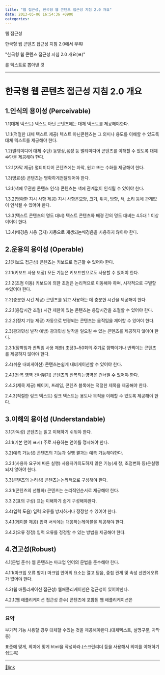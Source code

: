 ```yaml
---
title: "웹 접근성, 한국형 웹 콘텐츠 접근성 지침 2.0 개요"
date: 2013-05-06 16:54:36 +0900
categories: 
---
```

  

웹 접근성

한국형 웹 콘텐츠 접근성 지침 2.0에서 부록I

"한국형 웹 콘텐츠 접근성 지침 2.0 개요(표)"

를 텍스트로 뽑아낸 것

  
  


- - - - - -

  
한국형 웹 콘텐츠 접근성 지침 2.0 개요
=======================

  
1.인식의 용이성 (Perceivable)
-----------------------

1.1(대체 텍스트) 텍스트 아닌 콘텐츠에는 대체 텍스트를 제공해야한다.

1.1.1(적절한 대체 텍스트 제공) 텍스트 아닌콘텐츠는 그 의미나 용도를 이해할 수 있도록 대체 텍스트를 제공해야 한다.

1.2(멀티미디어 대체 수단) 동영상,음성 등 멀티미디어 콘텐츠를 이해할 수 있도록 대체 수단을 제공해야 한다.

1.2.1(자막 제공) 멀티미디어 콘텐츠에는 자막, 원고 또는 수화를 제공해야 한다.

1.3(명료성) 콘텐츠는 명확하게전달되어야 한다.

1.3.1(색에 무관한 콘텐츠 인식) 콘텐츠는 색에 관계없이 인식될 수 있어야 한다.

1.3.2(명확한 지시 사항 제공) 지시 사항은모양, 크기, 위치, 방향, 색, 소리 등에 관계없이 인식될 수 있어야 한다.

1.3.3(텍스트 콘텐츠의 명도 대비) 텍스트 콘텐츠와 배경 간의 명도 대비는 4.5대 1 이상이어야 한다.

1.3.4(배경음 사용 금지) 자동으로 재생되는배경음을 사용하지 않아야 한다.

  
2.운용의 용이성 (Operable)
--------------------

2.1(키보드 접근성) 콘텐츠는 키보드로 접근할 수 있어야 한다.

2.1.1(키보드 사용 보장) 모든 기능은 키보드만으로도 사용할 수 있어야 한다.

2.1.2(초점 이동) 키보드에 의한 초점은 논리적으로 이동해야 하며, 시각적으로 구별할 수있어야 한다.

2.2(충분한 시간 제공) 콘텐츠를 읽고 사용하는 데 충분한 시간을 제공해야 한다.

2.2.1(응답시간 조절) 시간 제한이 있는 콘텐츠는 응답시간을 조절할 수 있어야 한다.

2.2.2(정지 기능 제공) 자동으로 변경되는 콘텐츠는 움직임을 제어할 수 있어야 한다.

2.3(광과민성 발작 예방) 광과민성 발작을 일으킬 수 있는 콘텐츠를 제공하지 않아야 한다.

2.3.1(깜빡임과 번쩍임 사용 제한) 초당3~50회의 주기로 깜빡이거나 번쩍이는 콘텐츠를 제공하지 않아야 한다.

2.4(쉬운 내비게이션) 콘텐츠는쉽게 내비게이션할 수 있어야 한다.

2.4.1(반복 영역 건너뛰기) 콘텐츠의 반복되는영역은 건너뛸 수 있어야 한다.

2.4.2(제목 제공) 페이지, 프레임, 콘텐츠 블록에는 적절한 제목을 제공해야 한다.

2.4.3(적절한 링크 텍스트) 링크 텍스트는 용도나 목적을 이해할 수 있도록 제공해야 한다.

  
3.이해의 용이성 (Understandable)
--------------------------

3.1(가독성) 콘텐츠는 읽고 이해하기 쉬워야 한다.

3.1.1(기본 언어 표시) 주로 사용하는 언어를 명시해야 한다.

3.2(예측 가능성) 콘텐츠의 기능과 실행 결과는 예측 가능해야한다.

3.2.1(사용자 요구에 따른 실행) 사용자가의도하지 않은 기능(새 창, 초점변화 등)은실행되지 않아야 한다.

3.3(콘텐츠의 논리성) 콘텐츠는논리적으로 구성해야 한다.

3.3.1(콘텐츠의 선형화) 콘텐츠는 논리적인순서로 제공해야 한다.

3.3.2(표의 구성) 표는 이해하기 쉽게 구성해야한다.

3.4(입력 도움) 입력 오류를 방지하거나 정정할 수 있어야 한다.

3.4.1(레이블 제공) 입력 서식에는 대응하는레이블을 제공해야 한다.

3.4.2(오류 정정) 입력 오류를 정정할 수 있는 방법을 제공해야 한다.

  
4.견고성(Robust)
-------------

4.1(문법 준수) 웹 콘텐츠는 마크업 언어의 문법을 준수해야 한다.

4.1.1(마크업 오류 방지) 마크업 언어의 요소는 열고 닫음, 중첩 관계 및 속성 선언에오류가 없어야 한다.

4.2(웹 애플리케이션 접근성) 웹애플리케이션은 접근성이 있어야한다.

4.2.1(웹 애플리케이션 접근성 준수) 콘텐츠에 포함된 웹 애플리케이션은

  
- - - - - -

### 요약



부가적 기능 사용할 경우 대체할 수있는 것을 제공해야한다.(대체텍스트, 설명구문, 자막 등)

표준에 맞게, 의미에 맞게 html을 작성하라.(스크린리더 등을 사용해서 의미를 이해하기 쉽도록)



  ***
[🔗link](http://www.mins01.com/mh/tech/read/831)